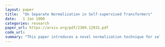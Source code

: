 ```yaml
---
layout: paper
title:  "On Separate Normalization in Self-supervised Transformers"
date:   1 Jan 1000
categories: research
paper_url: https://arxiv.org/pdf/2309.12931.pdf
code_url: 
summary: "This paper introduces a novel normalization technique for self-supervised transformer training that normalizes the [CLS] token and regular tokens separately. The authors find that using separate normalization for [CLS] embeddings results in more effective global context encoding and a more uniform distribution in anisotropic space, leading to a 2.7% average performance boost in image, natural language, and graph learning tasks compared to previous models like masked autoencoders (MAE) that use a single normalization layer for all tokens."
---
```


